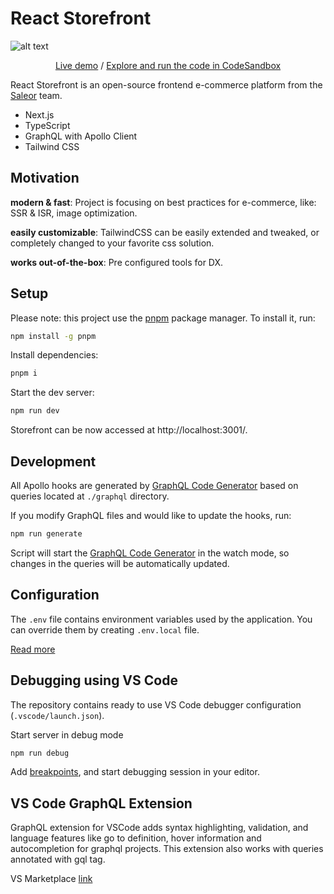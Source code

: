 # React Storefront

![alt text](https://og-image.vercel.app/React%20Storefront.png?theme=light&md=1&fontSize=100px&images=https%3A%2F%2Fassets.vercel.com%2Fimage%2Fupload%2Ffront%2Fassets%2Fdesign%2Fvercel-triangle-black.svg&images=https%3A%2F%2Fsaleor.io%2Fstatic%2Flogo-ad1b99aa7c6f5acf58a61640af760cfd.svg)

<p align="center">
  <a href="https://learn-saleor-demo.vercel.app">Live demo</a> / <a href="https://githubbox.com/saleor/react-storefront">Explore and run the code in CodeSandbox</a>
</p>

React Storefront is an open-source frontend e-commerce platform from the [Saleor](https://saleor.io) team.

- Next.js
- TypeScript
- GraphQL with Apollo Client
- Tailwind CSS

  
## Motivation

**modern & fast**:
Project is focusing on best practices for e-commerce, like: SSR & ISR, image optimization.

**easily customizable**:
TailwindCSS can be easily extended and tweaked, or completely changed to your favorite css solution.

**works out-of-the-box**:
Pre configured tools for DX.

## Setup

Please note: this project use the [pnpm](https://pnpm.io/) package manager. To install it, run:

```bash
npm install -g pnpm
```

Install dependencies:

```bash
pnpm i
```

Start the dev server:

```bash
npm run dev
```

Storefront can be now accessed at http://localhost:3001/.

## Development

All Apollo hooks are generated by [GraphQL Code Generator](https://www.graphql-code-generator.com/) based on queries located at `./graphql` directory.

If you modify GraphQL files and would like to update the hooks, run:

```bash
npm run generate
```

Script will start the [GraphQL Code Generator](https://www.graphql-code-generator.com/) in the watch mode, so changes in the queries will be automatically updated.

## Configuration

The `.env` file contains environment variables used by the application. You can override them by creating `.env.local` file.

[Read more](https://nextjs.org/docs/basic-features/environment-variables)

## Debugging using VS Code

The repository contains ready to use VS Code debugger configuration (`.vscode/launch.json`).

Start server in debug mode

```bash
npm run debug
```

Add [breakpoints](https://code.visualstudio.com/docs/editor/debugging#_breakpoints), and start debugging session in your editor.

## VS Code GraphQL Extension

GraphQL extension for VSCode adds syntax highlighting, validation, and language features like go to definition, hover information and autocompletion for graphql projects. This extension also works with queries annotated with gql tag.

VS Marketplace [link](https://marketplace.visualstudio.com/items?itemName=GraphQL.vscode-graphql)
